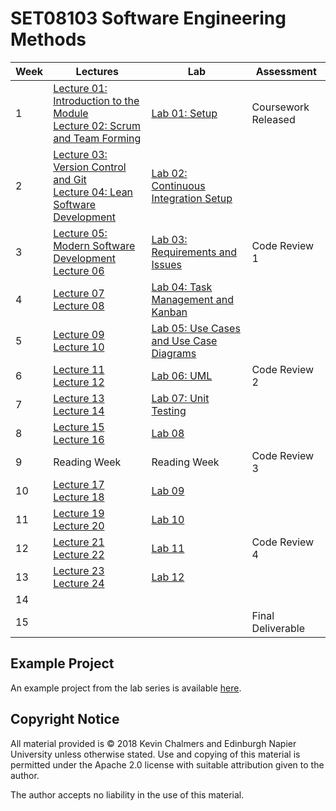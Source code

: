 # SET08103 Software Engineering Methods

| Week | Lectures | Lab | Assessment |
|------|----------|-----|------------|
| 1 | [Lecture 01: Introduction to the Module](lectures/lecture01) <br> [Lecture 02: Scrum and Team Forming](lectures/lecture02) | [Lab 01: Setup](labs/lab01) | Coursework Released |
| 2 | [Lecture 03: Version Control and Git](lectures/lecture03) <br> [Lecture 04: Lean Software Development](lectures/lecture04) | [Lab 02: Continuous Integration Setup](labs/lab02) | |
| 3 | [Lecture 05: Modern Software Development](lectures/lecture05) <br> [Lecture 06](lectures/lecture06) | [Lab 03: Requirements and Issues](labs/lab03) | Code Review 1 |
| 4 | [Lecture 07](lectures/lecture07) <br> [Lecture 08](lectures/lecture08) | [Lab 04: Task Management and Kanban](labs/lab04) | |
| 5 | [Lecture 09](lectures/lecture09) <br> [Lecture 10](lectures/lecture10) | [Lab 05: Use Cases and Use Case Diagrams](labs/lab05) | |
| 6 | [Lecture 11](lectures/lecture11) <br> [Lecture 12](lectures/lecture12) | [Lab 06: UML](labs/lab06) | Code Review 2 |
| 7 | [Lecture 13](lectures/lecture13) <br> [Lecture 14](lectures/lecture14) | [Lab 07: Unit Testing](labs/lab07) | |
| 8 | [Lecture 15](lectures/lecture15) <br> [Lecture 16](lectures/lecture16) | [Lab 08](labs/lab08) | |
| 9 | Reading Week | Reading Week | Code Review 3 |
| 10 | [Lecture 17](lectures/lecture17) <br> [Lecture 18](lectures/lecture18) | [Lab 09](labs/lab09) |  |
| 11 | [Lecture 19](lectures/lecture19) <br> [Lecture 20](lectures/lecture20) | [Lab 10](labs/lab10) | |
| 12 | [Lecture 21](lectures/lecture21) <br> [Lecture 22](lectures/lecture22) | [Lab 11](labs/lab11) | Code Review 4 |
| 13 | [Lecture 23](lectures/lecture23) <br> [Lecture 24](lectures/lecture24) | [Lab 12](labs/lab12) | |
| 14 | | | |
| 15 | | | Final Deliverable |

## Example Project

An example project from the lab series is available [here](https://github.com/kevin-chalmers/sem).

## Copyright Notice

All material provided is &copy; 2018 Kevin Chalmers and Edinburgh Napier University unless otherwise stated.  Use and copying of this material is permitted under the Apache 2.0 license with suitable attribution given to the author.

The author accepts no liability in the use of this material.